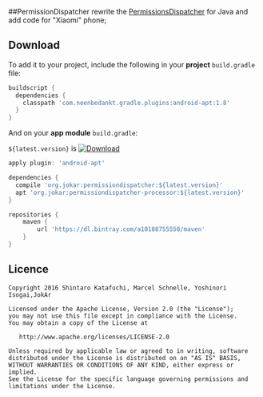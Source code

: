 ##PermissionDispatcher
rewrite the <a href="https://github.com/hotchemi/PermissionsDispatcher">PermissionsDispatcher<a/> for Java
and add code for "Xiaomi" phone;



## Download

To add it to your project, include the following in your **project** `build.gradle` file:

```groovy
buildscript {
  dependencies {
    classpath 'com.neenbedankt.gradle.plugins:android-apt:1.8'
  }
}
```

And on your **app module** `build.gradle`:

`${latest.version}` is [![Download](https://api.bintray.com/packages/a10188755550/maven/permissiondispatcher/images/download.svg)](https://bintray.com/a10188755550/maven/permissiondispatcher/_latestVersion)

```groovy
apply plugin: 'android-apt'

dependencies {
  compile 'org.jokar:permissiondispatcher:${latest.version}'
  apt 'org.jokar:permissiondispatcher-processor:${latest.version}'
}

repositories {
    maven {
        url 'https://dl.bintray.com/a10188755550/maven' 
    }
}
```

## Licence

```
Copyright 2016 Shintaro Katafuchi, Marcel Schnelle, Yoshinori Isogai,JokAr

Licensed under the Apache License, Version 2.0 (the "License");
you may not use this file except in compliance with the License.
You may obtain a copy of the License at

   http://www.apache.org/licenses/LICENSE-2.0

Unless required by applicable law or agreed to in writing, software
distributed under the License is distributed on an "AS IS" BASIS,
WITHOUT WARRANTIES OR CONDITIONS OF ANY KIND, either express or implied.
See the License for the specific language governing permissions and
limitations under the License.
```